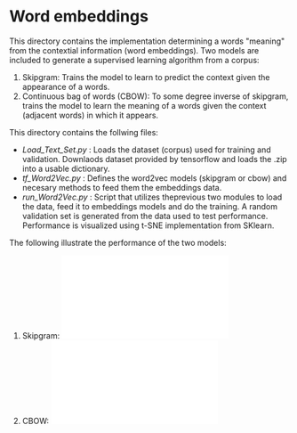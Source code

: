 # Word embeddings
This directory contains the implementation determining a words "meaning" from the contextial information (word embeddings). Two models are included to generate a 
supervised learning algorithm from a corpus:
1. Skipgram: Trains the model to learn to predict the context given the appearance of a words.
2. Continuous bag of words (CBOW): To some degree inverse of skipgram, trains the model to learn the meaning of a words given the context (adjacent words) in which it appears.

This directory contains the follwing files:

* _Load_Text_Set.py_ : Loads the dataset (corpus) used for training and validation. Downlaods dataset provided by tensorflow and loads the .zip into a usable dictionary.
* _tf_Word2Vec.py_ : Defines the word2vec models (skipgram or cbow) and necesary methods to feed them the embeddings data.
* _run_Word2Vec.py_ : Script that utilizes theprevious two modules to load the data, feed it to embeddings models and do the training. A random validation set is generated from the data used to test performance. Performance is visualized using t-SNE implementation from SKlearn.

The following illustrate the performance of the two models:

1. Skipgram:
![skipgram_model](./Embeddings.pdf)
2. CBOW:
![CBOW_model](./Embeddings_CBOW.pdf)
